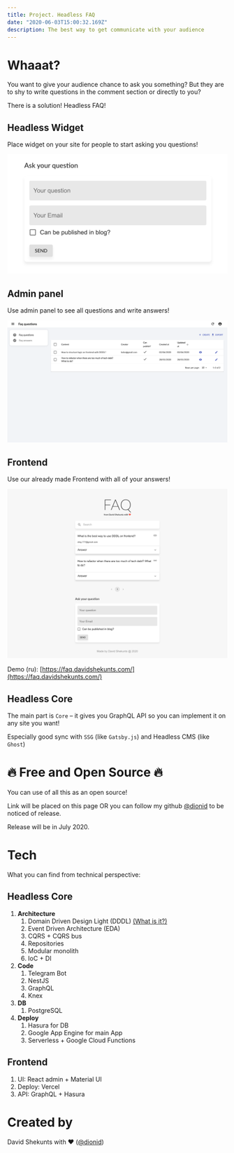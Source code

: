 ```yaml
---
title: Project. Headless FAQ
date: "2020-06-03T15:00:32.169Z"
description: The best way to get communicate with your audience
---
```


# Whaaat?

You want to give your audience chance to ask you something? But they are to shy to write
 questions in the comment section or directly to you?
 
There is a solution! Headless FAQ!

## Headless Widget

Place widget on your site for people to start asking you questions!

![Headless FAQ Widget](./headless_faq_widget.png)

## Admin panel

Use admin panel to see all questions and write answers!

![Headless FAQ Admin](./headless_faq_admin_eng.png)

## Frontend

Use our already made Frontend with all of your answers!

![Headless FAQ Frontend](./headless_faq_frontend.png)

Demo (ru): [https://faq.davidshekunts.com/](https://faq.davidshekunts.com/)

## Headless Core

The main part is `Core` – it gives you GraphQL API so you can implement it on any site you want! 

Especially good sync with `SSG` (like `Gatsby.js`) and Headless CMS (like `Ghost`)


# 🔥 Free and Open Source 🔥

You can use of all this as an open source!

Link will be placed on this page OR you can follow my github [@dionid](https://github.com/Dionid
) to be noticed of release.

Release will be in July 2020.

# Tech

What you can find from technical perspective:

## Headless Core
1. **Architecture**
    1. Domain Driven Design Light (DDDL) [(What is it?)](/encyclopedia-domain-driven-design-light-what-is-it-and-why)
    1. Event Driven Architecture (EDA)
    1. CQRS + CQRS bus
    1. Repositories
    1. Modular monolith
    1. IoC + DI
1. **Code**
    1. Telegram Bot
    1. NestJS
    1. GraphQL
    1. Knex
1. **DB**
    1. PostgreSQL
1. **Deploy**
    1. Hasura for DB
    1. Google App Engine for main App
    1. Serverless + Google Cloud Functions
 
## Frontend

1. UI: React admin + Material UI
1. Deploy: Vercel
1. API: GraphQL + Hasura

# Created by

David Shekunts with ❤️ ([@dionid](https://github.com/Dionid))